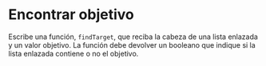 # Encontrar objetivo

Escribe una función, `findTarget`, que reciba la cabeza de una lista enlazada y un valor objetivo. La función debe devolver un booleano que indique si la lista enlazada contiene o no el objetivo.
